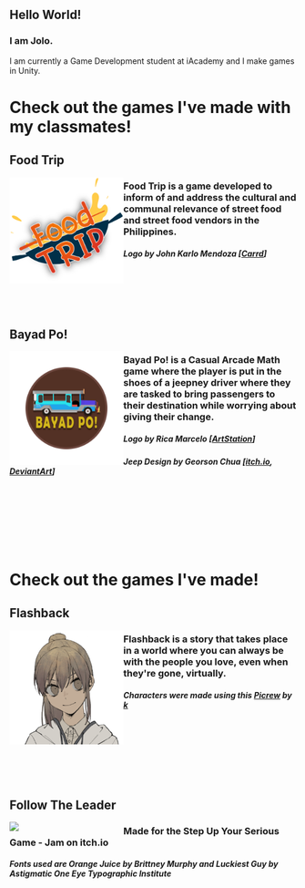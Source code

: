 ## Hello World!
### I am Jolo.
I am currently a Game Development student at iAcademy and I make games in Unity.

# Check out the games I've made with my classmates!
## Food Trip
[<img align="left" src = "https://github.com/bulletproofpancake/GAMEPROJ1-FOODTRIP/blob/main/Assets/Resources/UI%20assets/FINAL_FINAL_UI_ASSETS/Food%20Trip%20Logo.png?raw=true" width=200>](https://bulletproofpancake.itch.io/food-trip)
### Food Trip is a game developed to inform of and address the cultural and communal relevance of street food and street food vendors in the Philippines.
##### Logo by John Karlo Mendoza [[Carrd](https://jk2k.carrd.co/)]

<br>
<br>
<br>
<br>

## Bayad Po!
[<img align="left" src = "https://raw.githubusercontent.com/bulletproofpancake/GAMEPROJ2/main/Assets/Sprites/Icons/gameLogo.png?token=ANW3CEREYREWFZKPJQ73FE3BAFNOA" width=200>](https://bulletproofpancake.itch.io/bayad-po)
### Bayad Po! is a Casual Arcade Math game where the player is put in the shoes of a jeepney driver where they are tasked to bring passengers to their destination while worrying about giving their change.
##### Logo by Rica Marcelo [[ArtStation](https://riiikachu.artstation.com/)]
##### Jeep Design by Georson Chua [[itch.io](https://zerogeorson.itch.io/), [DeviantArt](https://www.deviantart.com/zerogeorson)]

<br>
<br>
<br>
<br>
<br>
<br>

# Check out the games I've made!
## Flashback
[<img align="left" src = "https://raw.githubusercontent.com/bulletproofpancake/Flashback/master/game/images/Characters/anna/anna%20smile.png?token=ANW3CEVDSSWTARQGFUZLAI3BAFLY2" width=200>](https://bulletproofpancake.itch.io/flashback)
### Flashback is a story that takes place in a world where you can always be with the people you love, even when they're gone, virtually.
##### Characters were made using this [Picrew](https://picrew.me/image_maker/268253) by [k](https://twitter.com/1w1_y)

<br>
<br>
<br>
<br>
<br>
<br>

## Follow The Leader
[<img align="left" src = "https://user-images.githubusercontent.com/57520402/126870669-c78887d9-e686-4eba-9b22-4f017cce967a.PNG" width=200>](https://bulletproofpancake.itch.io/follow-the-leader)
### Made for the Step Up Your Serious Game - Jam on itch.io
##### Fonts used are Orange Juice by Brittney Murphy and Luckiest Guy by Astigmatic One Eye Typographic Institute
